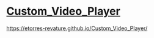 # [Custom_Video_Player]( https://etorres-revature.github.io/Custom_Video_Player/)

 https://etorres-revature.github.io/Custom_Video_Player/
